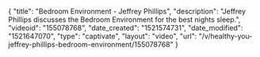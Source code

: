 {
    "title": "Bedroom Environment - Jeffrey Phillips",
    "description": "Jeffrey Phillips discusses the Bedroom Environment for the best nights sleep.",
    "videoid": "155078768",
    "date_created": "1521574731",
    "date_modified": "1521647070",
    "type": "captivate",
    "layout": "video",
    "url": "\/v\/healthy-you-jeffrey-phillips-bedroom-environment\/155078768"
}